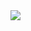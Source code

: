 <img src="https://capsule-render.vercel.app/api?type=waving&color=timeAuto&height=300&section=header&text=Hello%%World!&fontSize=90&animation=twinkling&fontColor=#ffffff" />
